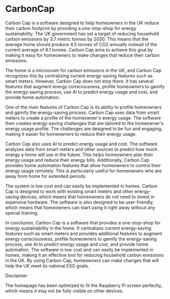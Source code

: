 # CarbonCap
Carbon Cap is a software designed to help homeowners in the UK reduce their carbon footprint by providing a one-stop-shop for energy sustainability. The UK government has set a target of reducing household carbon emissions by 3.7 metric tonnes by 2030. This means that the average home should produce 4.5 tonnes of CO2 annually instead of the current average of 8.1 tonnes. Carbon Cap aims to achieve this goal by making it easy for homeowners to make changes that reduce their carbon emissions.

The home is a microcosm for carbon emissions in the UK, and Carbon Cap recognizes this by centralizing current energy-saving features such as smart meters. However, Carbon Cap does not stop there. It has several features that augment energy consciousness, profile homeowners to gamify the energy-saving process, use AI to predict energy usage and cost, and provide home automation.

One of the main features of Carbon Cap is its ability to profile homeowners and gamify the energy-saving process. Carbon Cap uses data from smart meters to create a profile of the homeowner's energy usage. The software then creates energy-saving challenges that are tailored to the homeowner's energy usage profile. The challenges are designed to be fun and engaging, making it easier for homeowners to reduce their energy usage.

Carbon Cap also uses AI to predict energy usage and cost. The software analyzes data from smart meters and other sources to predict how much energy a home will use in the future. This helps homeowners plan their energy usage and reduce their energy bills. Additionally, Carbon Cap provides home automation features that allow homeowners to control their energy usage remotely. This is particularly useful for homeowners who are away from home for extended periods.

The system is low cost and can easily be implemented in homes. Carbon Cap is designed to work with existing smart meters and other energy-saving devices, which means that homeowners do not need to invest in expensive hardware. The software is also designed to be user-friendly, which means that homeowners can start using it right away without any special training.

In conclusion, Carbon Cap is a software that provides a one-stop-shop for energy sustainability in the home. It centralizes current energy-saving features such as smart meters and provides additional features to augment energy consciousness, profile homeowners to gamify the energy-saving process, use AI to predict energy usage and cost, and provide home automation. The software is low cost and can easily be implemented in homes, making it an effective tool for reducing household carbon emissions in the UK. By using Carbon Cap, homeowners can make changes that will help the UK meet its national ESG goals.

Disclaimer

The homepage has been optimized to fit the Raspberry Pi screen perfectly, which means it may not be fully visible on other devices.
